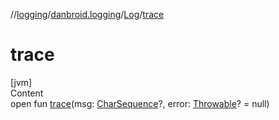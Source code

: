 //[logging](../../../index.md)/[danbroid.logging](../index.md)/[Log](index.md)/[trace](trace.md)



# trace  
[jvm]  
Content  
open fun [trace](trace.md)(msg: [CharSequence](https://kotlinlang.org/api/latest/jvm/stdlib/kotlin/-char-sequence/index.html)?, error: [Throwable](https://kotlinlang.org/api/latest/jvm/stdlib/kotlin/-throwable/index.html)? = null)  



